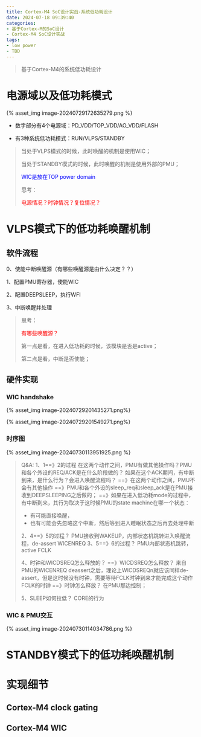 ```yaml
---
title: Cortex-M4 SoC设计实战-系统低功耗设计
date: 2024-07-18 09:39:40
categories:
- 基于Cortex-M的SoC设计
- Cortex-M4 SoC设计实战
tags:
- low power
- TBD
---
```


> 基于Cortex-M4的系统低功耗设计

# 电源域以及低功耗模式

{% asset_img image-20240729172635279.png %}

- 数字部分有4个电源域：PD_VDD/TOP_VDD/AO_VDD/FLASH

- 有3种系统低功耗模式：RUN/VLPS/STANDBY

> 当处于VLPS模式的时候，此时唤醒的机制是使用WIC；
>
> 当处于STANDBY模式的时候，此时唤醒的机制是使用外部的PMU；
>
> <font color=blue>WIC是放在TOP power  domain</font>
>
> 思考：
>
> <font color=red>电源情况？时钟情况？复位情况？</font>

# VLPS模式下的低功耗唤醒机制

## 软件流程

0、使能中断唤醒源（有哪些唤醒源是由什么决定？？）

1、配置PMU寄存器，使能WIC

2、配置DEEPSLEEP，执行WFI

3、中断唤醒并处理

> 思考：
>
> <font color=red>有哪些唤醒源？</font>
>
> 第一点是看，在进入低功耗的时候，该模块是否是active；
>
> 第二点是看，中断是否使能；



## 硬件实现

### WIC handshake

{% asset_img image-20240729201435271.png%}

{% asset_img image-20240729201549271.png%}

### 时序图

{% asset_img  image-20240730113951925.png %}

> Q&A:
> 1、1==》2的过程
> 在这两个动作之间，PMU有做其他操作吗？PMU和各个外设的REQ/ACK是在什么阶段做的？
> 如果在这个ACK期间，有中断到来，是什么行为？会进入唤醒流程吗？
> ==》在这两个动作之间，PMU不会有其他操作
> ==》PMU和各个外设的sleep_req和sleep_ack是在PMU接收到DEEPSLEEPING之后做的；
> ==》如果在进入低功耗mode的过程中，有中断到来，其行为取决于这时候PMU的state machine在哪一个状态：
>
> - 有可能直接唤醒，
> - 也有可能会先忽略这个中断，然后等到进入睡眠状态之后再去处理中断
>
> 2、4==》5的过程？
> PMU接收到WAKEUP，内部状态机跳转进入唤醒流程，de-assert WICENREQ
> 3、5==》6的过程？
> PMU内部状态机跳转，active FCLK
>
> 4、时钟和WICDSREQ怎么释放的？
> ==》WICDSREQ怎么释放？
> 来自PMU的WICENREQ deassert之后，理论上WICDSREQn就应该同样de-assert，但是这时候没有时钟，需要等待FCLK时钟到来才能完成这个动作
> FCLK的时钟
> ==》时钟怎么释放？
> 在PMU那边控制；
>
> 5、SLEEP如何拉低？
> CORE的行为

### WIC & PMU交互

{% asset_img  image-20240730114034786.png %}



# STANDBY模式下的低功耗唤醒机制









# 实现细节

## Cortex-M4 clock gating

## Cortex-M4 WIC





































































